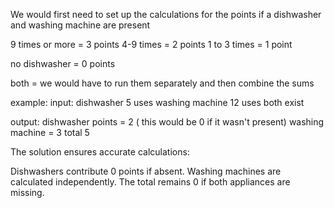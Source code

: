 We would first need to set up the calculations for the points if a dishwasher and washing machine are present

9 times or more = 3 points
4-9 times = 2 points
1 to 3 times = 1 point

no dishwasher = 0 points

both = we would have to run them separately and then combine the sums

example: 
input:
dishwasher 5 uses
washing machine 12 uses
both exist

output:
dishwasher points = 2 ( this would be 0 if it wasn't present)
washing machine = 3
total 5

The solution ensures accurate calculations:

Dishwashers contribute 0 points if absent.
Washing machines are calculated independently.
The total remains 0 if both appliances are missing.